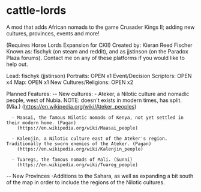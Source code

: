 # cattle-lords
A mod that adds African nomads to the game Crusader Kings II; adding new cultures, provinces, events and more!

(Requires Horse Lords Expansion for CKII)
Created by: Kieran Reed Fischer
Known as: fischyk (on steam and reddit), and as jjstinson (on the Paradox Plaza forums).
Contact me on any of these platforms if you would like to help out.

Lead: fischyk (jjstinson)
Portraits: OPEN x1
Event/Decision Scriptors: OPEN x4
Map: OPEN x1
New Cultures/Religions: OPEN x2

Planned Features:
-- New cultures: 
      - Ateker, a Nilotic culture and nomadic people, west of Nubia. NOTE: doesn't exists in modern times, has split. (Mia.)
        (https://en.wikipedia.org/wiki/Ateker_peoples)
        
      - Maasai, the famous Nilotic nomads of Kenya, not yet settled in their modern home. (Pagan)
        (https://en.wikipedia.org/wiki/Maasai_people)
        
      - Kalenjin, a Nilotic culture east of the Ateker's region. Traditionally the sworn enemies of the Ateker. (Pagan)
        (https://en.wikipedia.org/wiki/Kalenjin_people)
        
      - Tuaregs, the famous nomads of Mali. (Sunni)
        (https://en.wikipedia.org/wiki/Tuareg_people)
        
-- New Provinces
  -Additions to the Sahara, as well as expanding a bit south of the map in order to include the regions of the Nilotic cultures.
 
      

